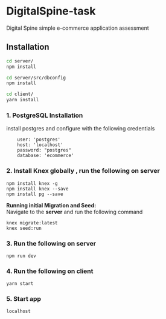 # DigitalSpine-task
Digital Spine simple e-commerce application assessment 

## Installation

```bash
cd server/
npm install
```

```bash
cd server/src/dbconfig
npm install
```

```bash
cd client/
yarn install
```

### 1. PostgreSQL Installation
install postgres and configure with the following credentials
```
    user: 'postgres'
    host: 'localhost'
    password: "postgres"
    database: 'ecommerce'
```

### 2. Install Knex globally , run the following on **server** 
```
npm install knex -g
npm install knex --save
npm install pg --save
```

<b>Running initial Migration and Seed:</b><br>
Navigate to the **server** and run the following command
```
knex migrate:latest
knex seed:run
```

### 3. Run the following on **server** 
```
npm run dev
```

### 4. Run the following on **client** 
```
yarn start
```

### 5. Start app

```
localhost
```